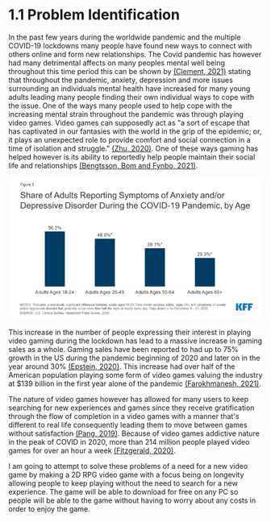 # 1.1 Problem Identification

In the past few years during the worldwide pandemic and the multiple COVID-19 lockdowns many people have found new ways to connect with others online and form new relationships. The Covid pandemic has however had many detrimental affects on many peoples mental well being throughout this time period  this can be shown by [(Clement, 2021)](../evaluation/reference-list.md) stating that throughout the pandemic, anxiety, depression and more issues surrounding an individuals mental health have increased for many young adults leading many people finding their own individual ways to cope with the issue. One of the ways many people used to help cope with the increasing mental strain throughout the pandemic was through playing video games. Video games can supposedly act as "a sort of escape that has captivated in our fantasies with the world in the grip of the epidemic; or, it plays an unexpected role to provide comfort and social connection in a time of isolation and struggle." [(Zhu, 2020)](../evaluation/reference-list.md). One of these ways gaming has helped however is its ability to reportedly help people maintain their social life and relationships [(Bengtsson, Bom and Fynbo, 2021)](../evaluation/reference-list.md).

![](<../.gitbook/assets/image (1) (2).png>)

This increase in the number of people expressing their interest in playing video gaming during the lockdown has lead to a massive increase in gaming sales as a whole. Gaming sales have been reported to had up to 75% growth in the US during the pandemic beginning of 2020 and later on in the year around 30% [(Epstein, 2020)](../evaluation/reference-list.md). This increase had over half of the American population playing some form of video games valuing the industry at $139 billion in the first year alone of the pandemic [(Farokhmanesh, 2021)](../evaluation/reference-list.md).&#x20;

The nature of video games however has allowed for many users to keep searching for new experiences and games since they receive gratification through the flow of completion in a video games with a manner that's different to real life consequently leading them to move between games without satisfaction [(Pang, 2019)](../evaluation/reference-list.md). Because of video games addictive nature in the peak of COVID in 2020, more than 214 million people played video games for over an hour a week [(Fitzgerald, 2020)](../evaluation/reference-list.md).

I am going to attempt to solve these problems of a need for a new video game by making a 2D RPG video game with a focus being on longevity allowing people to keep playing without the need to search for a new experience. The game will be able to download for free on any PC so people will be able to the game without having to worry about any costs in order to enjoy the game.&#x20;
